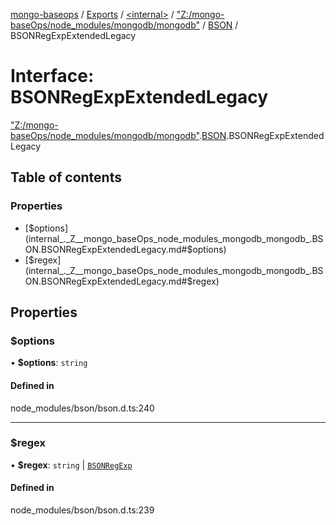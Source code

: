 [mongo-baseops](../README.md) / [Exports](../modules.md) / [\<internal\>](../modules/internal_.md) / ["Z:/mongo-baseOps/node\_modules/mongodb/mongodb"](../modules/internal_._Z__mongo_baseOps_node_modules_mongodb_mongodb_.md) / [BSON](../modules/internal_._Z__mongo_baseOps_node_modules_mongodb_mongodb_.BSON.md) / BSONRegExpExtendedLegacy

# Interface: BSONRegExpExtendedLegacy

["Z:/mongo-baseOps/node\_modules/mongodb/mongodb"](../modules/internal_._Z__mongo_baseOps_node_modules_mongodb_mongodb_.md).[BSON](../modules/internal_._Z__mongo_baseOps_node_modules_mongodb_mongodb_.BSON.md).BSONRegExpExtendedLegacy

## Table of contents

### Properties

- [$options](internal_._Z__mongo_baseOps_node_modules_mongodb_mongodb_.BSON.BSONRegExpExtendedLegacy.md#$options)
- [$regex](internal_._Z__mongo_baseOps_node_modules_mongodb_mongodb_.BSON.BSONRegExpExtendedLegacy.md#$regex)

## Properties

### $options

• **$options**: `string`

#### Defined in

node_modules/bson/bson.d.ts:240

___

### $regex

• **$regex**: `string` \| [`BSONRegExp`](../classes/internal_._Z__mongo_baseOps_node_modules_mongodb_mongodb_.BSON.BSONRegExp.md)

#### Defined in

node_modules/bson/bson.d.ts:239
